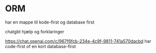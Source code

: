 # ORM
har en mappe til kode-first og database first


chatgbt hjælp og forklaringer 

https://chat.openai.com/c/967f6fcb-234e-4c9f-9811-741a570dacbd har code-first of en kort database-first
